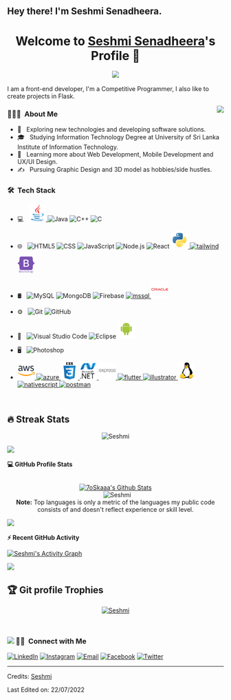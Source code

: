 <h2> Hey there! I'm Seshmi Senadheera.</h2>

<p align="center">
  <h1 align="center">Welcome to <a href="https://github.com/MrBlueBird2">Seshmi Senadheera</a>'s Profile 👋</h1>
</p>
<p align="center">
  <a align="center" href="https://github.com/DenverCoder1/readme-typing-svg"><img src="https://readme-typing-svg.herokuapp.com?&font=IBM+Plex+Sans&color=F72EE2&size=25&lines=Welcome+to+my+GitHub+Profile!;I'm+a+Front+end+developer;I'm+a+competitive+programmer;I'm+a+Flask+developer" /></a>
</p>
<p>I am a front-end developer, I'm a Competitive Programmer, I also like to create projects in Flask.</p>
<img align="right" src="https://media.giphy.com/media/M9gbBd9nbDrOTu1Mqx/giphy.gif">

<h3> 👨🏻‍💻 &nbsp;About Me </h3>

- 🤔 &nbsp; Exploring new technologies and developing software solutions.
- 🎓 &nbsp; Studying Information Technology Degree at University of Sri Lanka Institute of Information Technology.
- 🌱 &nbsp; Learning more about Web Development, Mobile Development and UX/UI Design.
- ✍️ &nbsp; Pursuing Graphic Design and 3D model as hobbies/side hustles.

<h3> 🛠 &nbsp;Tech Stack</h3>

- 💻 &nbsp;
  <a href="https://www.java.com" target="_blank" rel="noreferrer"> <img     src="https://raw.githubusercontent.com/devicons/devicon/master/icons/java/java-original.svg"    alt="java" width="40" height="40"/> </a> 
  ![Java](https://img.shields.io/badge/-Java-333333?style=flat&logo=Java&logoColor=007396)
  ![C++](https://img.shields.io/badge/-C++-333333?style=flat&logo=C%2B%2B&logoColor=00599C)
  ![C](https://img.shields.io/badge/c-%2300599C.svg?style=flat&logo=c&logoColor=white)
- 🌐 &nbsp;
  ![HTML5](https://img.shields.io/badge/-HTML5-333333?style=flat&logo=HTML5)
  ![CSS](https://img.shields.io/badge/-CSS-333333?style=flat&logo=CSS3&logoColor=1572B6)
  ![JavaScript](https://img.shields.io/badge/-JavaScript-333333?style=flat&logo=javascript)
  ![Node.js](https://img.shields.io/badge/-Node.js-333333?style=flat&logo=node.js)
  ![React](https://img.shields.io/badge/-React-333333?style=flat&logo=react) <a href="https://www.python.org" target="_blank" rel="noreferrer"> <img src="https://raw.githubusercontent.com/devicons/devicon/master/icons/python/python-original.svg" alt="python" width="40" height="40"/> </a> <a href="https://tailwindcss.com/" target="_blank" rel="noreferrer"> <img src="https://www.vectorlogo.zone/logos/tailwindcss/tailwindcss-icon.svg" alt="tailwind" width="40" height="40"/> </a> </p> <a href="https://getbootstrap.com" target="_blank" rel="noreferrer"> <img src="https://raw.githubusercontent.com/devicons/devicon/master/icons/bootstrap/bootstrap-plain-wordmark.svg" alt="bootstrap" width="40" height="40"/> </a> 
- 🛢 &nbsp;
  ![MySQL](https://img.shields.io/badge/-MySQL-333333?style=flat&logo=mysql)
  ![MongoDB](https://img.shields.io/badge/-MongoDB-333333?style=flat&logo=mongodb)
  ![Firebase](https://img.shields.io/badge/firebase-%23039BE5.svg?style=flat&logo=firebase) <a href="https://www.microsoft.com/en-us/sql-server" target="_blank" rel="noreferrer"> <img src="https://www.svgrepo.com/show/303229/microsoft-sql-server-logo.svg" alt="mssql" width="40" height="40"/> </a><a href="https://www.oracle.com/" target="_blank" rel="noreferrer"> <img src="https://raw.githubusercontent.com/devicons/devicon/master/icons/oracle/oracle-original.svg" alt="oracle" width="40" height="40"/> </a> 
- ⚙️ &nbsp;
  ![Git](https://img.shields.io/badge/-Git-333333?style=flat&logo=git)
  ![GitHub](https://img.shields.io/badge/-GitHub-333333?style=flat&logo=github)
- 🔧 &nbsp;
  ![Visual Studio Code](https://img.shields.io/badge/-Visual%20Studio%20Code-333333?style=flat&logo=visual-studio-code&logoColor=007ACC)
  ![Eclipse](https://img.shields.io/badge/-Eclipse-333333?style=flat&logo=eclipse-ide&logoColor=2C2255)
  <a href="https://developer.android.com" target="_blank" rel="noreferrer"> <img src="https://raw.githubusercontent.com/devicons/devicon/master/icons/android/android-original-wordmark.svg" alt="android" width="40" height="40"/> </a>
- 🖥 &nbsp;
  ![Photoshop](https://img.shields.io/badge/-Photoshop-333333?style=flat&logo=adobe-photoshop)

- <a href="https://aws.amazon.com" target="_blank" rel="noreferrer"> <img src="https://raw.githubusercontent.com/devicons/devicon/master/icons/amazonwebservices/amazonwebservices-original-wordmark.svg" alt="aws" width="40" height="40"/> </a> <a href="https://azure.microsoft.com/en-in/" target="_blank" rel="noreferrer"> <img src="https://www.vectorlogo.zone/logos/microsoft_azure/microsoft_azure-icon.svg" alt="azure" width="40" height="40"/> </a> <a href="https://www.w3schools.com/css/" target="_blank" rel="noreferrer"> <img src="https://raw.githubusercontent.com/devicons/devicon/master/icons/css3/css3-original-wordmark.svg" alt="css3" width="40" height="40"/> </a> <a href="https://dotnet.microsoft.com/" target="_blank" rel="noreferrer"> <img src="https://raw.githubusercontent.com/devicons/devicon/master/icons/dot-net/dot-net-original-wordmark.svg" alt="dotnet" width="40" height="40"/> </a> <a href="https://expressjs.com" target="_blank" rel="noreferrer"> <img src="https://raw.githubusercontent.com/devicons/devicon/master/icons/express/express-original-wordmark.svg" alt="express" width="40" height="40"/> </a> <a href="https://flutter.dev" target="_blank" rel="noreferrer"> <img src="https://www.vectorlogo.zone/logos/flutterio/flutterio-icon.svg" alt="flutter" width="40" height="40"/> </a> <a href="https://www.adobe.com/in/products/illustrator.html" target="_blank" rel="noreferrer"> <img src="https://www.vectorlogo.zone/logos/adobe_illustrator/adobe_illustrator-icon.svg" alt="illustrator" width="40" height="40"/> </a> <a href="https://www.linux.org/" target="_blank" rel="noreferrer"> <img src="https://raw.githubusercontent.com/devicons/devicon/master/icons/linux/linux-original.svg" alt="linux" width="40" height="40"/> </a>  <a href="https://nativescript.org/" target="_blank" rel="noreferrer"> <img src="https://raw.githubusercontent.com/detain/svg-logos/780f25886640cef088af994181646db2f6b1a3f8/svg/nativescript.svg" alt="nativescript" width="40" height="40"/> </a> <a href="https://postman.com" target="_blank" rel="noreferrer"> <img src="https://www.vectorlogo.zone/logos/getpostman/getpostman-icon.svg" alt="postman" width="40" height="40"/> </a> 
<br/>

## 🔥 Streak Stats
<p align="center"><img src="https://github-readme-streak-stats.herokuapp.com/?user=Seshmi&theme=algolia" alt="Seshmi" /></p>

<img src="https://user-images.githubusercontent.com/73097560/115834477-dbab4500-a447-11eb-908a-139a6edaec5c.gif"></a>

 <summary><b>💻 GitHub Profile Stats</b></summary>
  <br/>
  <p align="center">
    <a href="https://github.com/anuraghazra/github-readme-stats"><img alt="7oSkaaa's Github Stats" src="https://github-readme-stats.vercel.app/api?username=Seshmi&show_icons=true&count_private=true&theme=algolia" height="192px"/></a>
<br/>
  &nbsp;
	  <img src="https://github-readme-stats.vercel.app/api/top-langs?username=Seshmi&langs_count=10&show_icons=true&locale=en&layout=compact&theme=algolia" alt="Seshmi" height="192px"/>
  <br/>
  <b>Note:</b> Top languages is only a metric of the languages my public code consists of and doesn't reflect experience or skill level.
  </p>

<img src="https://user-images.githubusercontent.com/73097560/115834477-dbab4500-a447-11eb-908a-139a6edaec5c.gif"></a>

  <summary><b>⚡ Recent GitHub Activity</b></summary>
  
   <a href="https://github.com/Seshmi"><img alt="Seshmi's Activity Graph" src="https://activity-graph.herokuapp.com/graph?username=Seshmi&custom_title=Seshmi's%20Contribution%20Graph&theme=react-dark" /></a>
   
   <img src="https://user-images.githubusercontent.com/73097560/115834477-dbab4500-a447-11eb-908a-139a6edaec5c.gif"></a>

## :trophy: Git profile Trophies

<p align="center"> <a href="https://github.com/ryo-ma/github-profile-trophy"><img src="https://github-profile-trophy.vercel.app/?username=Seshmi&layout=compact&theme=algolia" alt="Seshmi" /></a> </p>

<!--## My Statistics

<a href="https://github.com/Seshmi">
  <img height="180em" src="https://github-readme-stats.vercel.app/api?username=Seshmi&theme=buefy&show_icons=true" />
  <img height="180em" src="https://github-readme-stats.vercel.app/api/top-langs/?username=Seshmi&theme=buefy&layout=compact" />
</a>

<br/>

<p><img align="center" src="https://github-readme-streak-stats.herokuapp.com/?user=Seshmi&" alt="Seshmi" /></p>

<br/>

[![Seshmis' Activity Graph](https://activity-graph.herokuapp.com/graph?username=Seshmi&custom_title=Seshmis's%20Contribution%20Graph&theme=gruvbox&bg_color=282828&hide_border=true&line=d1a01f&point=c58545)](https://github.com/Seshmi) -->

<br/>

<h3> <img src="https://media.giphy.com/media/iY8CRBdQXODJSCERIr/giphy.gif" width="30px"> 🤝🏻 &nbsp;Connect with Me </h3>

<p align="left">
<a href="https://www.linkedin.com/in/seshmi-senadheera-208642208/"><img alt="LinkedIn" src="https://img.shields.io/badge/LinkedIn-blue?style=flat-square&logo=linkedin"></a>
<a href="https://www.instagram.com/_seshmi_98/"><img alt="Instagram" src="https://img.shields.io/badge/Instagram-blue?style=flat-square&logo=instagram"></a>
<a href="shsenadheera@gmail.com"><img alt="Email" src="https://img.shields.io/badge/Email-blue?style=flat-square&logo=gmail"></a>
 <a href="https://web.facebook.com/seshmi.senadheera.1998"><img alt="Facebook" src="https://img.shields.io/badge/Facebook-blue?style=flat-square&logo=Facebook"></a>
<a href="https://twitter.com/SeshmiS"><img src="https://img.shields.io/badge/twitter-blue?style=flat-square&logo=twitter" alt="Twitter" /></a>
</p>

-----
Credits: [Seshmi](https://github.com/Seshmi)

Last Edited on: 22/07/2022 
